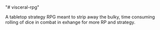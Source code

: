 "# visceral-rpg" 

A tabletop strategy RPG meant to strip away the bulky, time consuming rolling of dice in combat in exhange for more RP and strategy.
